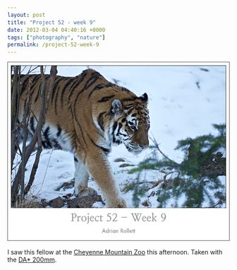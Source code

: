 ```yaml
---
layout: post
title: "Project 52 - week 9"
date: 2012-03-04 04:40:16 +0000
tags: ["photography", "nature"]
permalink: /project-52-week-9
---
```




![](/sites/default/files/images/tiger.jpg)

I saw this fellow at the [Cheyenne Mountain Zoo](http://www.cmzoo.org/)
this afternoon. Taken with the [DA\*
200mm](http://www.amazon.com/gp/product/B0013HAC0C?ie=UTF8&tag=thereluhack-20&linkCode=shr&camp=213733&creative=393177&creativeASIN=B0013HAC0C&ref_=sr_1_1&qid=1330835913&sr=8-1).




